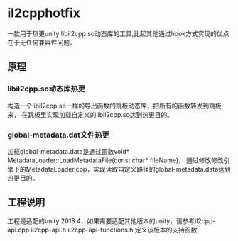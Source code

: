 # il2cpphotfix
一款用于热更unity libil2cpp.so动态库的工具,比起其他通过hook方式实现的优点在于无任何兼容性问题。

## 原理
### libil2cpp.so动态库热更
构造一个libil2cpp.so一样的导出函数的跳板动态库，把所有的函数转发到跳板来，
在跳板里实现加载自定义的libil2cpp.so达到热更目的。

### global-metadata.dat文件热更
加载global-metadata.data是通过函数void* MetadataLoader::LoadMetadataFile(const char* fileName)，
 通过修改修改引擎下的MetadataLoader.cpp，实现读取自定义路径的global-metadata.data达到热更目的。
 
 ## 工程说明
 工程是适配的unity 2018.4，如果需要适配其他版本的unity，请参考il2cpp-api.cpp il2cpp-api.h il2cpp-api-functions.h
 定义该版本的支持函数
